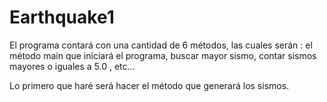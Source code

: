 # Earthquake1

El programa contará con una cantidad de 6 métodos, las cuales serán : el método main que iniciará el programa,
buscar mayor sismo, contar sismos mayores o iguales a 5.0  , etc...

Lo primero que haré será hacer el método que generará los sismos.

